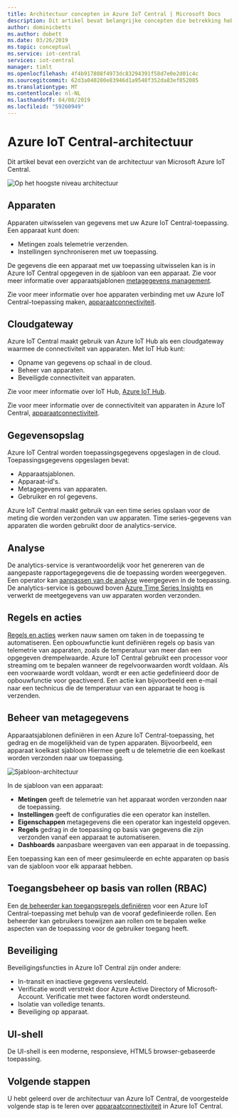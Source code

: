 ```yaml
---
title: Architectuur concepten in Azure IoT Central | Microsoft Docs
description: Dit artikel bevat belangrijke concepten die betrekking hebben de architectuur van Azure IoT Central
author: dominicbetts
ms.author: dobett
ms.date: 03/26/2019
ms.topic: conceptual
ms.service: iot-central
services: iot-central
manager: timlt
ms.openlocfilehash: 4f4b917808f4973dc83294391f58d7e0e2d01c4c
ms.sourcegitcommit: 62d3a040280e83946d1a9548f352da83ef852085
ms.translationtype: MT
ms.contentlocale: nl-NL
ms.lasthandoff: 04/08/2019
ms.locfileid: "59260949"
---
```

# <a name="azure-iot-central-architecture"></a>Azure IoT Central-architectuur

Dit artikel bevat een overzicht van de architectuur van Microsoft Azure IoT Central.

![Op het hoogste niveau architectuur](media/concepts-architecture/architecture.png)

## <a name="devices"></a>Apparaten

Apparaten uitwisselen van gegevens met uw Azure IoT Central-toepassing. Een apparaat kunt doen:

- Metingen zoals telemetrie verzenden.
- Instellingen synchroniseren met uw toepassing.

De gegevens die een apparaat met uw toepassing uitwisselen kan is in Azure IoT Central opgegeven in de sjabloon van een apparaat. Zie voor meer informatie over apparaatsjablonen [metagegevens management](#metadata-management).

Zie voor meer informatie over hoe apparaten verbinding met uw Azure IoT Central-toepassing maken, [apparaatconnectiviteit](concepts-connectivity.md).

## <a name="cloud-gateway"></a>Cloudgateway

Azure IoT Central maakt gebruik van Azure IoT Hub als een cloudgateway waarmee de connectiviteit van apparaten. Met IoT Hub kunt:

- Opname van gegevens op schaal in de cloud.
- Beheer van apparaten.
- Beveiligde connectiviteit van apparaten.

Zie voor meer informatie over IoT Hub, [Azure IoT Hub](https://docs.microsoft.com/azure/iot-hub/).

Zie voor meer informatie over de connectiviteit van apparaten in Azure IoT Central, [apparaatconnectiviteit](concepts-connectivity.md).

## <a name="data-stores"></a>Gegevensopslag

Azure IoT Central worden toepassingsgegevens opgeslagen in de cloud. Toepassingsgegevens opgeslagen bevat:

- Apparaatsjablonen.
- Apparaat-id's.
- Metagegevens van apparaten.
- Gebruiker en rol gegevens.

Azure IoT Central maakt gebruik van een time series opslaan voor de meting die worden verzonden van uw apparaten. Time series-gegevens van apparaten die worden gebruikt door de analytics-service.

## <a name="analytics"></a>Analyse

De analytics-service is verantwoordelijk voor het genereren van de aangepaste rapportagegegevens die de toepassing worden weergegeven. Een operator kan [aanpassen van de analyse](howto-create-analytics.md) weergegeven in de toepassing. De analytics-service is gebouwd boven [Azure Time Series Insights](https://azure.microsoft.com/services/time-series-insights/) en verwerkt de meetgegevens van uw apparaten worden verzonden.

## <a name="rules-and-actions"></a>Regels en acties

[Regels en acties](howto-create-telemetry-rules.md) werken nauw samen om taken in de toepassing te automatiseren. Een opbouwfunctie kunt definiëren regels op basis van telemetrie van apparaten, zoals de temperatuur van meer dan een opgegeven drempelwaarde. Azure IoT Central gebruikt een processor voor streaming om te bepalen wanneer de regelvoorwaarden wordt voldaan. Als een voorwaarde wordt voldaan, wordt er een actie gedefinieerd door de opbouwfunctie voor geactiveerd. Een actie kan bijvoorbeeld een e-mail naar een technicus die de temperatuur van een apparaat te hoog is verzenden.

## <a name="metadata-management"></a>Beheer van metagegevens

Apparaatsjablonen definiëren in een Azure IoT Central-toepassing, het gedrag en de mogelijkheid van de typen apparaten. Bijvoorbeeld, een apparaat koelkast sjabloon Hiermee geeft u de telemetrie die een koelkast worden verzonden naar uw toepassing.

![Sjabloon-architectuur](media/concepts-architecture/template_architecture.png)

In de sjabloon van een apparaat:

- **Metingen** geeft de telemetrie van het apparaat worden verzonden naar de toepassing.
- **Instellingen** geeft de configuraties die een operator kan instellen.
- **Eigenschappen** metagegevens die een operator kan ingesteld opgeven.
- **Regels** gedrag in de toepassing op basis van gegevens die zijn verzonden vanaf een apparaat te automatiseren.
- **Dashboards** aanpasbare weergaven van een apparaat in de toepassing.

Een toepassing kan een of meer gesimuleerde en echte apparaten op basis van de sjabloon voor elk apparaat hebben.

## <a name="role-based-access-control-rbac"></a>Toegangsbeheer op basis van rollen (RBAC)

Een [de beheerder kan toegangsregels definiëren](howto-administer.md) voor een Azure IoT Central-toepassing met behulp van de vooraf gedefinieerde rollen. Een beheerder kan gebruikers toewijzen aan rollen om te bepalen welke aspecten van de toepassing voor de gebruiker toegang heeft.

## <a name="security"></a>Beveiliging

Beveiligingsfuncties in Azure IoT Central zijn onder andere:

- In-transit en inactieve gegevens versleuteld.
- Verificatie wordt verstrekt door Azure Active Directory of Microsoft-Account. Verificatie met twee factoren wordt ondersteund.
- Isolatie van volledige tenants.
- Beveiliging op apparaat.

## <a name="ui-shell"></a>UI-shell

De UI-shell is een moderne, responsieve, HTML5 browser-gebaseerde toepassing.

## <a name="next-steps"></a>Volgende stappen

U hebt geleerd over de architectuur van Azure IoT Central, de voorgestelde volgende stap is te leren over [apparaatconnectiviteit](concepts-connectivity.md) in Azure IoT Central.